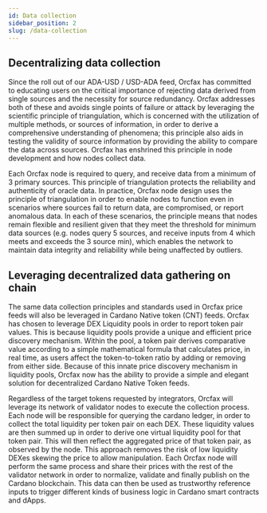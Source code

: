 ```yaml
---
id: Data collection
sidebar_position: 2
slug: /data-collection
---
```


## Decentralizing data collection​
Since the roll out of our ADA-USD / USD-ADA feed, Orcfax has committed to
educating users on the critical importance of rejecting data derived from single
sources and the necessity for source redundancy. Orcfax addresses both of these
and avoids single points of failure or attack by leveraging the scientific
principle of triangulation, which is concerned with the utilization of multiple
methods, or sources of information, in order to derive a comprehensive
understanding of phenomena; this principle also aids in testing the validity of
source information by providing the ability to compare the data across sources.
Orcfax has enshrined this principle in node development and how nodes collect
data.

Each Orcfax node is required to query, and receive data from a minimum of 3
primary sources. This principle of triangulation protects the reliability and
authenticity of oracle data. In practice, Orcfax node design uses the principle
of triangulation in order to enable nodes to function even in scenarios where
sources fail to return data, are compromised, or report anomalous data. In each
of these scenarios, the principle means that nodes remain flexible and resilient
given that they meet the threshold for minimum data sources (e.g. nodes query 5
sources, and receive inputs from 4 which meets and exceeds the 3 source min),
which enables the network to maintain data integrity and reliability while being
unaffected by outliers.

## Leveraging decentralized data gathering on chain
The same data collection principles and standards used in Orcfax price feeds
will also be leveraged in Cardano Native token (CNT) feeds. Orcfax has chosen to
leverage DEX Liquidity pools in order to report token pair values. This is
because liquidity pools provide a unique and efficient price discovery
mechanism. Within the pool, a token pair derives comparative value according to
a simple mathematical formula that calculates price, in real time, as users
affect the token-to-token ratio by adding or removing from either side. Because
of this innate price discovery mechanism in liquidity pools, Orcfax now has the
ability to provide a simple and elegant solution for decentralized Cardano
Native Token feeds.

Regardless of the target tokens requested by integrators, Orcfax will leverage
its network of validator nodes to execute the collection process. Each node will
be responsible for querying the cardano ledger, in order to collect the total
liquidity per token pair on each DEX. These liquidity values are then summed up
in order to derive one virtual liquidity pool for that token pair. This will
then reflect the aggregated price of that token pair, as observed by the node.
This approach removes the risk of low liquidity DEXes skewing the price to allow
manipulation. Each Orcfax node will perform the same process and share their
prices with the rest of the validator network in order to normalize, validate
and finally publish on the Cardano blockchain. This data can then be used as
trustworthy reference inputs to trigger different kinds of business logic in
Cardano smart contracts and dApps.
